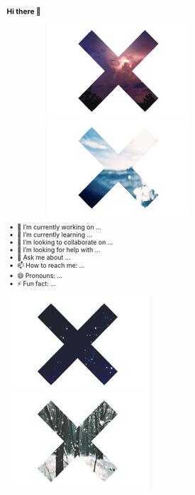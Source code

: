 ### Hi there 👋

<p align="center">
  <img src="https://github.com/sabreys/sabreys/blob/main/thunder.gif?raw=true"/>
  <img src="https://github.com/sabreys/sabreys/blob/main/fcd8c968438fda171cc650d6848f40dc8e82c779_hq.gif?raw=true"/>
</p>

<p align="center">
  
</p>

- 🔭 I’m currently working on ...
- 🌱 I’m currently learning ...
- 👯 I’m looking to collaborate on ...
- 🤔 I’m looking for help with ...
- 💬 Ask me about ...
- 📫 How to reach me: ...
- 😄 Pronouns: ...
- ⚡ Fun fact: ...



![enter image description here](https://github.com/sabreys/sabreys/blob/main/space.gif?raw=true)![enter image description here](https://github.com/sabreys/sabreys/blob/main/snow.gif?raw=true)




<!--
**sabreys/sabreys** is a ✨ _special_ ✨ repository because its `README.md` (this file) appears on your GitHub profile.

Here are some ideas to get you started:

- 🔭 I’m currently working on ...
- 🌱 I’m currently learning ...
- 👯 I’m looking to collaborate on ...
- 🤔 I’m looking for help with ...
- 💬 Ask me about ...
- 📫 How to reach me: ...
- 😄 Pronouns: ...
- ⚡ Fun fact: ...
-->
